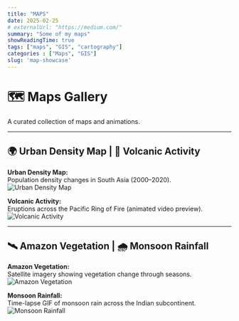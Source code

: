 ```yaml
---
title: "MAPS"
date: 2025-02-25
# externalUrl: "https://medium.com/"
summary: "Some of my maps"
showReadingTime: true
tags: ["maps", "GIS", "cartography"]
categories : ["Maps", "GIS"]
slug: 'map-showcase'
---
```


# 🗺️ Maps Gallery

A curated collection of maps and animations.

---

## 🌍 Urban Density Map | 🌋 Volcanic Activity

**Urban Density Map:**  
Population density changes in South Asia (2000–2020).  
![Urban Density Map](/images/urban-density.gif)

**Volcanic Activity:**  
Eruptions across the Pacific Ring of Fire (animated video preview).  
![Volcanic Activity](/images/volcanic-activity-thumbnail.jpg)

---

## 🛰️ Amazon Vegetation | 🌧️ Monsoon Rainfall

**Amazon Vegetation:**  
Satellite imagery showing vegetation change through seasons.  
![Amazon Vegetation](/images/amazon-vegetation.jpg)

**Monsoon Rainfall:**  
Time-lapse GIF of monsoon rain across the Indian subcontinent.  
![Monsoon Rainfall](/images/monsoon.gif)
